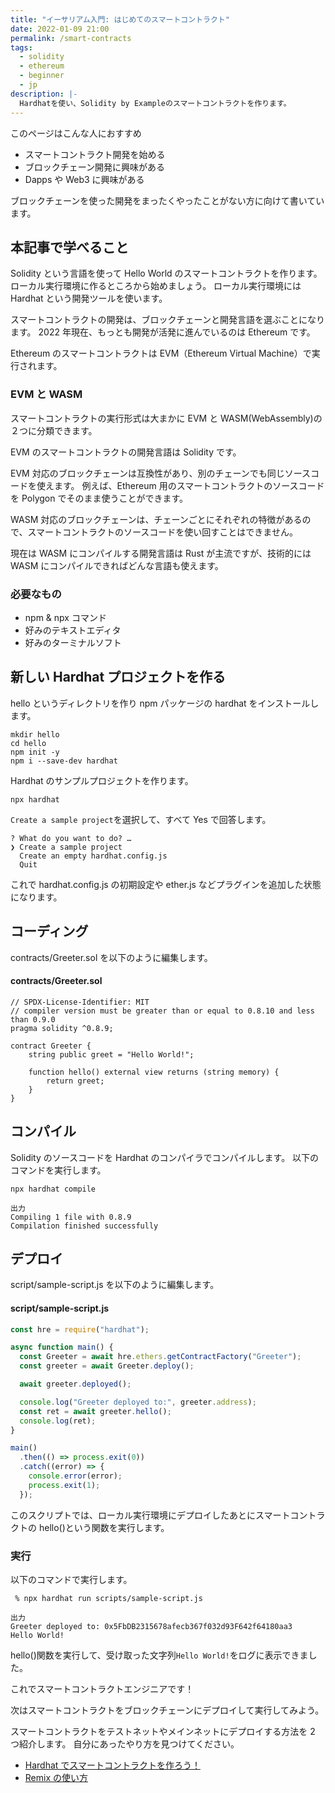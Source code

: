 ```yaml
---
title: "イーサリアム入門: はじめてのスマートコントラクト"
date: 2022-01-09 21:00
permalink: /smart-contracts
tags:
  - solidity
  - ethereum
  - beginner
  - jp
description: |-
  Hardhatを使い、Solidity by Exampleのスマートコントラクトを作ります。
---
```


このページはこんな人におすすめ

- スマートコントラクト開発を始める
- ブロックチェーン開発に興味がある
- Dapps や Web3 に興味がある

ブロックチェーンを使った開発をまったくやったことがない方に向けて書いています。

## 本記事で学べること

Solidity という言語を使って Hello World のスマートコントラクトを作ります。
ローカル実行環境に作るところから始めましょう。
ローカル実行環境には Hardhat という開発ツールを使います。

スマートコントラクトの開発は、ブロックチェーンと開発言語を選ぶことになります。
2022 年現在、もっとも開発が活発に進んでいるのは Ethereum です。

Ethereum のスマートコントラクトは EVM（Ethereum Virtual Machine）で実行されます。

### EVM と WASM

スマートコントラクトの実行形式は大まかに EVM と WASM(WebAssembly)の２つに分類できます。

EVM のスマートコントラクトの開発言語は Solidity です。

EVM 対応のブロックチェーンは互換性があり、別のチェーンでも同じソースコードを使えます。
例えば、Ethereum 用のスマートコントラクトのソースコードを Polygon でそのまま使うことができます。

WASM 対応のブロックチェーンは、チェーンごとにそれぞれの特徴があるので、スマートコントラクトのソースコードを使い回すことはできません。

現在は WASM にコンパイルする開発言語は Rust が主流ですが、技術的には WASM にコンパイルできればどんな言語も使えます。

### 必要なもの

- npm & npx コマンド
- 好みのテキストエディタ
- 好みのターミナルソフト

## 新しい Hardhat プロジェクトを作る

hello というディレクトリを作り
npm パッケージの hardhat をインストールします。

```
mkdir hello
cd hello
npm init -y
npm i --save-dev hardhat
```

Hardhat のサンプルプロジェクトを作ります。

```
npx hardhat
```

`Create a sample project`を選択して、すべて Yes で回答します。

```
? What do you want to do? …
❯ Create a sample project
  Create an empty hardhat.config.js
  Quit
```

これで hardhat.config.js の初期設定や ether.js などプラグインを追加した状態になります。

## コーディング

contracts/Greeter.sol を以下のように編集します。

#### contracts/Greeter.sol

```solidity
// SPDX-License-Identifier: MIT
// compiler version must be greater than or equal to 0.8.10 and less than 0.9.0
pragma solidity ^0.8.9;

contract Greeter {
    string public greet = "Hello World!";

    function hello() external view returns (string memory) {
        return greet;
    }
}
```

## コンパイル

Solidity のソースコードを Hardhat のコンパイラでコンパイルします。
以下のコマンドを実行します。

```
npx hardhat compile
```

```
出力
Compiling 1 file with 0.8.9
Compilation finished successfully
```

## デプロイ

script/sample-script.js を以下のように編集します。

#### script/sample-script.js

```js
const hre = require("hardhat");

async function main() {
  const Greeter = await hre.ethers.getContractFactory("Greeter");
  const greeter = await Greeter.deploy();

  await greeter.deployed();

  console.log("Greeter deployed to:", greeter.address);
  const ret = await greeter.hello();
  console.log(ret);
}

main()
  .then(() => process.exit(0))
  .catch((error) => {
    console.error(error);
    process.exit(1);
  });
```

このスクリプトでは、ローカル実行環境にデプロイしたあとにスマートコントラクトの hello()という関数を実行します。

### 実行

以下のコマンドで実行します。

```
 % npx hardhat run scripts/sample-script.js
```

```
出力
Greeter deployed to: 0x5FbDB2315678afecb367f032d93F642f64180aa3
Hello World!
```

hello()関数を実行して、受け取った文字列`Hello World!`をログに表示できました。

これでスマートコントラクトエンジニアです！

次はスマートコントラクトをブロックチェーンにデプロイして実行してみよう。

スマートコントラクトをテストネットやメインネットにデプロイする方法を 2 つ紹介します。
自分にあったやり方を見つけてください。

- [Hardhat でスマートコントラクトを作ろう！](/hardhat)
- [Remix の使い方](/remix-tutorial)
